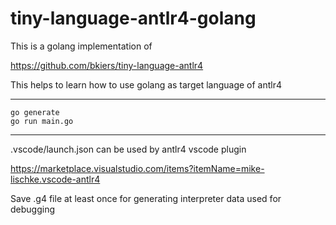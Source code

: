 # tiny-language-antlr4-golang

This is a golang implementation of 

https://github.com/bkiers/tiny-language-antlr4

This helps to learn how to use golang as target language of antlr4

---

```shell
go generate
go run main.go
```

---

.vscode/launch.json can be used by antlr4 vscode plugin 

https://marketplace.visualstudio.com/items?itemName=mike-lischke.vscode-antlr4

Save .g4 file at least once for generating interpreter data used for debugging